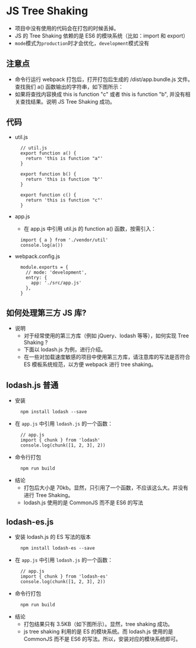 # JS Tree Shaking

  - 项目中没有使用的代码会在打包的时候丢掉。
  - JS 的 Tree Shaking 依赖的是 ES6 的模块系统（比如：import 和 export）
  - `mode`模式为`production`时才会优化，`development`模式没有

## 注意点
  - 命令行运行 webpack 打包后，打开打包后生成的 /dist/app.bundle.js 文件。查找我们 a() 函数输出的字符串，如下图所示：
  - 如果将查找内容换成 this is function "c" 或者 this is function "b", 并没有相关查找结果。说明 JS Tree Shaking 成功。

## 代码
  
  - util.js
      ```
        // util.js
        export function a() {
          return 'this is function "a"'
        }

        export function b() {
          return 'this is function "b"'
        }

        export function c() {
          return 'this is function "c"'
        }
      ```

  - app.js
      - 在 app.js 中引用 util.js 的 function a() 函数，按需引入：
      ```
        import { a } from './vendor/util'
        console.log(a())
      ```

  - webpack.config.js
      ```
        module.exports = {
          // mode: 'development',
          entry: {
            app: './src/app.js'
          },
        }
      ```

## 如何处理第三方 JS 库?

  - 说明 
      - 对于经常使用的第三方库（例如 jQuery、lodash 等等），如何实现 Tree Shaking ?
      - 下面以 lodash.js 为例，进行介绍。
      - 在一些对加载速度敏感的项目中使用第三方库，请注意库的写法是否符合 ES 模板系统规范，以方便 webpack 进行 tree shaking。

## lodash.js 普通
  - 安装
    ```
      npm install lodash --save
    ```
  - 在 `app.js` 中引用 `lodash.js` 的一个函数：
    ```
      // app.js
      import { chunk } from 'lodash'
      console.log(chunk([1, 2, 3], 2))
    ```
  - 命令行打包
    ```
      npm run build
    ```
  - 结论
    - 打包后大小是 70kb。显然，只引用了一个函数，不应该这么大。并没有进行 Tree Shaking。
    - lodash.js 使用的是 CommonJS 而不是 ES6 的写法


## lodash-es.js
  - 安装 lodash.js 的 ES 写法的版本
    ```
      npm install lodash-es --save
    ```
  - 在 `app.js` 中引用 `lodash.js` 的一个函数：
    ```
      // app.js
      import { chunk } from 'lodash-es'
      console.log(chunk([1, 2, 3], 2))
    ```
  - 命令行打包
    ```
      npm run build
    ```
  - 结论
    - 打包结果只有 3.5KB（如下图所示）。显然，tree shaking 成功。
    - js tree shaking 利用的是 ES 的模块系统。而 lodash.js 使用的是 CommonJS 而不是 ES6 的写法。所以，安装对应的模块系统即可。